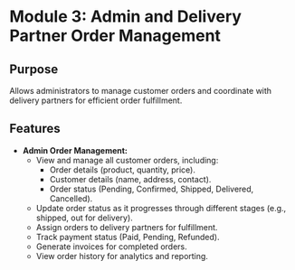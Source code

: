 # Module 3: Admin and Delivery Partner Order Management

## Purpose
Allows administrators to manage customer orders and coordinate with delivery partners for efficient order fulfillment.

## Features
- **Admin Order Management:**
  - View and manage all customer orders, including:
    - Order details (product, quantity, price).
    - Customer details (name, address, contact).
    - Order status (Pending, Confirmed, Shipped, Delivered, Cancelled).
  - Update order status as it progresses through different stages (e.g., shipped, out for delivery).
  - Assign orders to delivery partners for fulfillment.
  - Track payment status (Paid, Pending, Refunded).
  - Generate invoices for completed orders.
  - View order history for analytics and reporting.